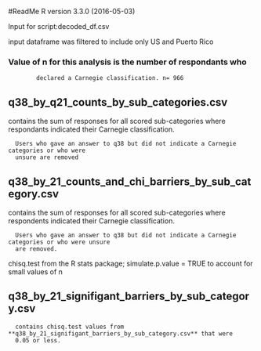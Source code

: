#ReadMe
R version 3.3.0 (2016-05-03)

 Input for script:decoded_df.csv

 input dataframe was filtered to include only US and Puerto Rico
### Value of n for this analysis is the number of respondants who
            declared a Carnegie classification. n= 966

## q38_by_q21_counts_by_sub_categories.csv 
 contains the sum of responses 
      for all scored sub-categories where respondants indicated their Carnegie classification.
 
      Users who gave an answer to q38 but did not indicate a Carnegie categories or who were 
      unsure are removed

## q38_by_21_counts_and_chi_barriers_by_sub_category.csv 
 contains the sum of responses 
      for all scored sub-categories where respondents indicated their Carnegie classification. 
 
      Users who gave an answer to q38 but did not indicate a Carnegie categories or who were unsure 
      are removed. 
 chisq.test from the R stats package; simulate.p.value = TRUE to account for small
      values of n

## q38_by_21_signifigant_barriers_by_sub_category.csv
 
      contains chisq.test values from **q38_by_21_signifigant_barriers_by_sub_category.csv** that were 
      0.05 or less.
